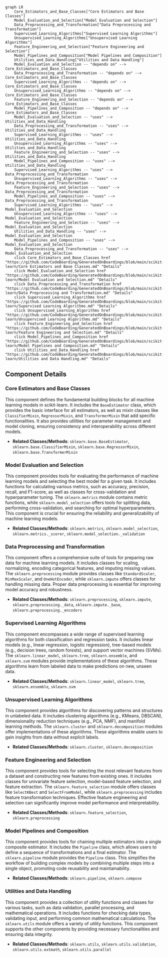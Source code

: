 ```mermaid
graph LR
    Core_Estimators_and_Base_Classes["Core Estimators and Base Classes"]
    Model_Evaluation_and_Selection["Model Evaluation and Selection"]
    Data_Preprocessing_and_Transformation["Data Preprocessing and Transformation"]
    Supervised_Learning_Algorithms["Supervised Learning Algorithms"]
    Unsupervised_Learning_Algorithms["Unsupervised Learning Algorithms"]
    Feature_Engineering_and_Selection["Feature Engineering and Selection"]
    Model_Pipelines_and_Composition["Model Pipelines and Composition"]
    Utilities_and_Data_Handling["Utilities and Data Handling"]
    Model_Evaluation_and_Selection -- "depends on" --> Core_Estimators_and_Base_Classes
    Data_Preprocessing_and_Transformation -- "depends on" --> Core_Estimators_and_Base_Classes
    Supervised_Learning_Algorithms -- "depends on" --> Core_Estimators_and_Base_Classes
    Unsupervised_Learning_Algorithms -- "depends on" --> Core_Estimators_and_Base_Classes
    Feature_Engineering_and_Selection -- "depends on" --> Core_Estimators_and_Base_Classes
    Model_Pipelines_and_Composition -- "depends on" --> Core_Estimators_and_Base_Classes
    Model_Evaluation_and_Selection -- "uses" --> Utilities_and_Data_Handling
    Data_Preprocessing_and_Transformation -- "uses" --> Utilities_and_Data_Handling
    Supervised_Learning_Algorithms -- "uses" --> Utilities_and_Data_Handling
    Unsupervised_Learning_Algorithms -- "uses" --> Utilities_and_Data_Handling
    Feature_Engineering_and_Selection -- "uses" --> Utilities_and_Data_Handling
    Model_Pipelines_and_Composition -- "uses" --> Utilities_and_Data_Handling
    Supervised_Learning_Algorithms -- "uses" --> Data_Preprocessing_and_Transformation
    Unsupervised_Learning_Algorithms -- "uses" --> Data_Preprocessing_and_Transformation
    Feature_Engineering_and_Selection -- "uses" --> Data_Preprocessing_and_Transformation
    Model_Pipelines_and_Composition -- "uses" --> Data_Preprocessing_and_Transformation
    Supervised_Learning_Algorithms -- "uses" --> Model_Evaluation_and_Selection
    Unsupervised_Learning_Algorithms -- "uses" --> Model_Evaluation_and_Selection
    Feature_Engineering_and_Selection -- "uses" --> Model_Evaluation_and_Selection
    Utilities_and_Data_Handling -- "uses" --> Model_Evaluation_and_Selection
    Model_Pipelines_and_Composition -- "uses" --> Model_Evaluation_and_Selection
    Data_Preprocessing_and_Transformation -- "uses" --> Model_Evaluation_and_Selection
    click Core_Estimators_and_Base_Classes href "https://github.com/CodeBoarding/GeneratedOnBoardings/blob/main/scikit-learn/Core Estimators and Base Classes.md" "Details"
    click Model_Evaluation_and_Selection href "https://github.com/CodeBoarding/GeneratedOnBoardings/blob/main/scikit-learn/Model Evaluation and Selection.md" "Details"
    click Data_Preprocessing_and_Transformation href "https://github.com/CodeBoarding/GeneratedOnBoardings/blob/main/scikit-learn/Data Preprocessing and Transformation.md" "Details"
    click Supervised_Learning_Algorithms href "https://github.com/CodeBoarding/GeneratedOnBoardings/blob/main/scikit-learn/Supervised Learning Algorithms.md" "Details"
    click Unsupervised_Learning_Algorithms href "https://github.com/CodeBoarding/GeneratedOnBoardings/blob/main/scikit-learn/Unsupervised Learning Algorithms.md" "Details"
    click Feature_Engineering_and_Selection href "https://github.com/CodeBoarding/GeneratedOnBoardings/blob/main/scikit-learn/Feature Engineering and Selection.md" "Details"
    click Model_Pipelines_and_Composition href "https://github.com/CodeBoarding/GeneratedOnBoardings/blob/main/scikit-learn/Model Pipelines and Composition.md" "Details"
    click Utilities_and_Data_Handling href "https://github.com/CodeBoarding/GeneratedOnBoardings/blob/main/scikit-learn/Utilities and Data Handling.md" "Details"
```

## Component Details

### Core Estimators and Base Classes
This component defines the fundamental building blocks for all machine learning models in scikit-learn. It includes the `BaseEstimator` class, which provides the basic interface for all estimators, as well as mixin classes like `ClassifierMixin`, `RegressorMixin`, and `TransformerMixin` that add specific functionalities. It also provides utilities for parameter management and model cloning, ensuring consistency and interoperability across different models.
- **Related Classes/Methods**: `sklearn.base.BaseEstimator`, `sklearn.base.ClassifierMixin`, `sklearn.base.RegressorMixin`, `sklearn.base.TransformerMixin`

### Model Evaluation and Selection
This component provides tools for evaluating the performance of machine learning models and selecting the best model for a given task. It includes functions for calculating various metrics, such as accuracy, precision, recall, and F1-score, as well as classes for cross-validation and hyperparameter tuning. The `sklearn.metrics` module contains metric functions, while `sklearn.model_selection` offers tools for splitting data, performing cross-validation, and searching for optimal hyperparameters. This component is crucial for ensuring the reliability and generalizability of machine learning models.
- **Related Classes/Methods**: `sklearn.metrics`, `sklearn.model_selection`, `sklearn.metrics._scorer`, `sklearn.model_selection._validation`

### Data Preprocessing and Transformation
This component offers a comprehensive suite of tools for preparing raw data for machine learning models. It includes classes for scaling, normalizing, encoding categorical features, and imputing missing values. The `sklearn.preprocessing` module provides classes like `StandardScaler`, `MinMaxScaler`, and `OneHotEncoder`, while `sklearn.impute` offers classes for handling missing data. Proper data preprocessing is essential for improving model accuracy and robustness.
- **Related Classes/Methods**: `sklearn.preprocessing`, `sklearn.impute`, `sklearn.preprocessing._data`, `sklearn.impute._base`, `sklearn.preprocessing._encoders`

### Supervised Learning Algorithms
This component encompasses a wide range of supervised learning algorithms for both classification and regression tasks. It includes linear models (e.g., linear regression, logistic regression), tree-based models (e.g., decision trees, random forests), and support vector machines (SVMs). The `sklearn.linear_model`, `sklearn.tree`, `sklearn.ensemble`, and `sklearn.svm` modules provide implementations of these algorithms. These algorithms learn from labeled data to make predictions on new, unseen data.
- **Related Classes/Methods**: `sklearn.linear_model`, `sklearn.tree`, `sklearn.ensemble`, `sklearn.svm`

### Unsupervised Learning Algorithms
This component provides algorithms for discovering patterns and structures in unlabeled data. It includes clustering algorithms (e.g., KMeans, DBSCAN), dimensionality reduction techniques (e.g., PCA, NMF), and manifold learning methods. The `sklearn.cluster` and `sklearn.decomposition` modules offer implementations of these algorithms. These algorithms enable users to gain insights from data without explicit labels.
- **Related Classes/Methods**: `sklearn.cluster`, `sklearn.decomposition`

### Feature Engineering and Selection
This component provides tools for selecting the most relevant features from a dataset and constructing new features from existing ones. It includes classes for univariate feature selection, model-based feature selection, and feature extraction. The `sklearn.feature_selection` module offers classes like `SelectKBest` and `SelectFromModel`, while `sklearn.preprocessing` includes feature transformation techniques. Effective feature engineering and selection can significantly improve model performance and interpretability.
- **Related Classes/Methods**: `sklearn.feature_selection`, `sklearn.preprocessing`

### Model Pipelines and Composition
This component provides tools for chaining multiple estimators into a single composite estimator. It includes the `Pipeline` class, which allows users to define a sequence of transformations and a final estimator. The `sklearn.pipeline` module provides the `Pipeline` class. This simplifies the workflow of building complex models by combining multiple steps into a single object, promoting code reusability and maintainability.
- **Related Classes/Methods**: `sklearn.pipeline`, `sklearn.compose`

### Utilities and Data Handling
This component provides a collection of utility functions and classes for various tasks, such as data validation, parallel processing, and mathematical operations. It includes functions for checking data types, validating input, and performing common mathematical calculations. The `sklearn.utils` module offers a variety of utility functions. This component supports the other components by providing necessary functionalities and ensuring data integrity.
- **Related Classes/Methods**: `sklearn.utils`, `sklearn.utils.validation`, `sklearn.utils.extmath`, `sklearn.utils.parallel`